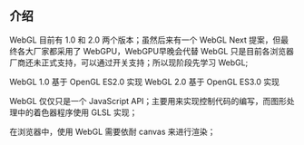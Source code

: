 ## 介绍
WebGL 目前有 1.0 和 2.0 两个版本；虽然后来有一个 WebGL Next 提案，但最终各大厂家都采用了 WebGPU，WebGPU早晚会代替 WebGL 只是目前各浏览器厂商还未正式支持，可以通过开关支持；所以现阶段先学习 WebGL;

WebGL 1.0 基于 OpenGL ES2.0 实现
WebGL 2.0 基于 OpenGL ES3.0 实现

WebGL 仅仅只是一个 JavaScript API；主要用来实现控制代码的编写，而图形处理中的着色器程序使用 GLSL 实现；

在浏览器中，使用 WebGL 需要依耐 canvas 来进行渲染；